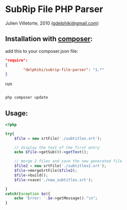 # SubRip File PHP Parser
Julien Villetorte, 2010 (gdelphiki@gmail.com)

## Installation with [composer](http://getcomposer.org/):

add this to your composer.json file:
``` json
"require": 
{
        "delphiki/subrip-file-parser": "1.*"
}

```

run 

``` sh

php composer update

```

## Usage:

``` php
<?php 

try{
	$file = new srtFile('./subtitles.srt');

	// display the text of the first entry
	echo $file->getSub(0)->getText();

	// merge 2 files and save the new generated file
	$file2 = new srtFile('./subtitles2.srt');
	$file->mergeSrtFile($file2);
	$file->build();
	$file->save('./new_subtitles.srt');

}
catch(Exception $e){
	echo 'Error: '.$e->getMessage()."\n";
}
```
